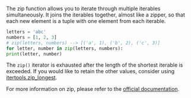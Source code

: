 The zip function allows you to iterate through multiple iterables simultaneously. It joins the iterables together, almost like a zipper, so that each new element is a tuple with one element from each iterable.

```py
letters = 'abc'
numbers = [1, 2, 3]
# zip(letters, numbers) --> [('a', 1), ('b', 2), ('c', 3)]
for letter, number in zip(letters, numbers):
print(letter, number)
```
The `zip()` iterator is exhausted after the length of the shortest iterable is exceeded. If you would like to retain the other values, consider using [itertools.zip_longest](https://docs.python.org/3/library/itertools.html#itertools.zip_longest).

For more information on zip, please refer to the [official documentation](https://docs.python.org/3/library/functions.html#zip).
